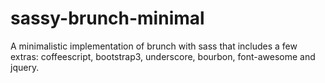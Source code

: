 sassy-brunch-minimal
====================

A minimalistic implementation of brunch with sass that includes a few extras: coffeescript, bootstrap3, underscore, bourbon, font-awesome and jquery.
